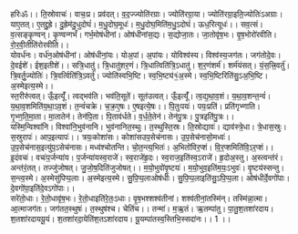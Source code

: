 

  
हरिःॐ।। ति॒स्रोवाचः॑। वाचः॒प्र। प्रव॑दत्। व॒द॒ज्ज्योति॑रग्राः। ज्योति॑रग्रा॒या। ज्योति॑रग्रा॒इति॒ज्योतिः॑ऽअग्राः। याए॒तत्। ए॒तद्दु॒ह्रे। दु॒ह्रेम॑दु॒धुदोघं॑। म॒धु॒दोघ॒मूधः॑। म॒धु॒दोघ॒मिति॑म॒धु॒ऽदोघं॑। ऊध॒रित्यूधः॑।। सव॒त्सं। व॒त्सङ्कृ॒ण्वन्। कृ॒ण्वन्गर्भं॑। गर्भ॒मोष॑धीनां। ओष॑धीनांस॒द्यः। स॒द्योजा॒तः। जा॒तोवृ॑ष॒भः। वृ॒ष॒भोरो॑रवीति। रो॒र॒वी॒तीति॑रोरवीति।।  
योवर्ध॑नः। वर्ध॑न॒ओष॑धीनां। ओष॑धीनां॒यः। योअ॒पां। अ॒पांयः। योविश्व॑स्य। विश्व॑स्य॒जग॑तः। जग॑तोदे॒वः। दे॒वईशे॑। ईश॒इतीशे॑।। सत्रि॒धातु॑। त्रि॒धातु॑शर॒णं। त्रि॒धात्विति॑त्रि॒ऽधातु॑। श॒र॒णंशर्म॑। शर्म॑यंसत्। यं॒स॒त्त्रि॒वर्तु॑। त्रि॒वर्तु॒ज्योतिः॑। त्रि॒वर्त्विति॑त्रि॒ऽवर्तु॑। ज्योति॑स्वभि॒ष्टि। स्व॒भि॒ष्ट्य॑१॒॑अ॒स्मे। स्व॒भि॒ष्टिरिति॑सु॒ऽअ॒भि॒ष्टि। अ॒स्मेइत्य॒स्मे।।  
स्त॒रीरु॑त्वत्। ऊँ॒इत्यूँ॑। त्वद्भव॑ति। भव॑ति॒सूते॑। सूत॑उत्वत्। ऊँ॒इत्यूँ॑। त्व॒द्य॒था॒व॒शं। य॒था॒व॒शन्त॒न्वं॑। य॒था॒व॒शमिति॑य॒था॒ऽव॒शं। त॒न्वं॑चक्रे। च॒क्र॒ए॒षः। ए॒षइत्ये॒षः।। पि॒तुःपयः॑। पयः॒प्रति॑। प्रति॑गृभ्णाति। गृ॒भ्ण॒ति॒मा॒ता। मा॒तातेन॑। तेन॑पि॒ता। पि॒ताव॑र्धते। व॒र्ध॒ते॒तेन॑। तेन॑पु॒त्रः। पु॒त्रइति॑पु॒त्रः।।  
यस्मि॒न्विश्वा॑नि। विश्वा॑नि॒भुव॑नानि। भुव॑नानित॒स्थुः। त॒स्थुस्ति॒स्रः। ति॒स्रोद्यावः॑। द्याव॑स्त्रे॒धा। त्रे॒धास॒स्रुः। स॒स्रुरापः॑। आप॒इत्यापः॑।। त्रयः॒कोशा॑सः। कोशा॑सउप॒सेच॑नासः। उ॒प॒सेच॑नासो॒मध्वः॑। उ॒प॒सेच॑नास॒इत्यु॑प॒ऽसेच॑नासः। मध्व॑श्चोतन्ति। चो॒त॒न्त्य॒भितः॑। अ॒भितो॑विर॒प्शं। वि॒र॒प्शमिति॑वि॒ऽर॒प्शं।।  
इ॒दंवचः॑। वचः॑प॒र्जन्या॑य। प॒र्जन्या॑यस्व॒राजे॑। स्व॒राजे॑हृ॒दः। स्व॒राज॒इति॑स्व॒ऽराजे॑। हृ॒दोअ॒स्तु। अ॒स्त्वन्त॑रं। अन्त॑रं॒तत्। तज्जु॑जोषत्। जु॒जो॒ष॒दिति॑जुजोषत्।। म॒यो॒भुवो॑वृ॒ष्टयः॑। म॒यो॒भुव॒इति॑म॒यः॒ऽभुवः॑। वृ॒ष्टय॑स्सन्तु। स॒न्त्व॒स्मे। अ॒स्मेसु॑पिप्प॒लाः। अ॒स्मेइत्य॒स्मे। सु॒पि॒प्प॒लाओष॑धीः। सु॒पि॒प्प॒लाइति॑सु॒ऽपि॒प्प॒ला। ओष॑धीर्दे॒वगो॑पाः। दे॒वगो॑पा॒इति॑दे॒वऽगो॑पाः।।  
सरे॑तो॒धाः। रे॒तो॒धावृ॑ष॒भः। रे॒तो॒धाइति॑रे॒तः॒ऽधाः। वृ॒ष॒भश्शश्व॑तीनां। शश्व॑तीनां॒तस्मि॑न्। तस्मि॑न्ना॒त्मा। आ॒त्माजग॑तः। जग॑तत॒स्थुषः॑। त॒स्थुष॑श्च। चेति॑च।। तन्मा॑। म॒ऋ॒तं। ऋ॒तम्पा॑तु। पा॒तु॒श॒तशा॑रदाय। श॒तशा॑रदाययू॒यं। श॒तशा॑रदा॒येति॑श॒तऽशा॑रदाय। यू॒यम्पा॑तस्व॒स्तिभि॒स्सदा॑नः।। 1 ।।  
